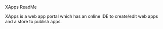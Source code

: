 XApps ReadMe

XApps is a web app portal which has an online IDE to create/edit web apps and a store to publish apps.


